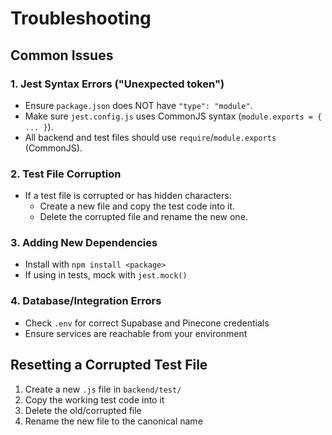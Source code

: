 # Troubleshooting

## Common Issues

### 1. Jest Syntax Errors ("Unexpected token")
- Ensure `package.json` does NOT have `"type": "module"`.
- Make sure `jest.config.js` uses CommonJS syntax (`module.exports = { ... }`).
- All backend and test files should use `require`/`module.exports` (CommonJS).

### 2. Test File Corruption
- If a test file is corrupted or has hidden characters:
  - Create a new file and copy the test code into it.
  - Delete the corrupted file and rename the new one.

### 3. Adding New Dependencies
- Install with `npm install <package>`
- If using in tests, mock with `jest.mock()`

### 4. Database/Integration Errors
- Check `.env` for correct Supabase and Pinecone credentials
- Ensure services are reachable from your environment

## Resetting a Corrupted Test File
1. Create a new `.js` file in `backend/test/`
2. Copy the working test code into it
3. Delete the old/corrupted file
4. Rename the new file to the canonical name
